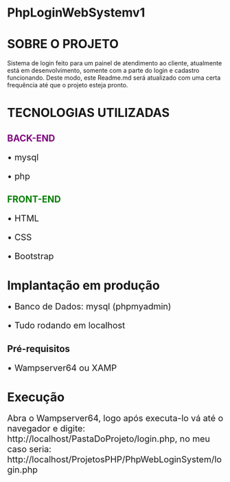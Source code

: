# PhpLoginWebSystemv1
<h1>SOBRE O PROJETO</h1>

Sistema de login feito para um painel de atendimento ao cliente, atualmente está em desenvolvimento, somente com a parte do login e cadastro funcionando. 
Deste modo, este Readme.md será atualizado com uma certa frequência até que o projeto esteja pronto.

<h1>TECNOLOGIAS UTILIZADAS </h1>

<h2 style="color: purple">BACK-END</h1>
<p style="font-size: 20px">• mysql</p>
<p style="font-size: 20px">• php</p>

<h2 style="color: green">FRONT-END</h1>
<p style="font-size: 20px">• HTML</p>
<p style="font-size: 20px">• CSS </p>
<p style="font-size: 20px">• Bootstrap</p>

<h1>Implantação em produção</h1>
<p style="font-size: 20px">• Banco de Dados: mysql (phpmyadmin)</p>
<p style="font-size: 20px">• Tudo rodando em localhost</p>


<h2>Pré-requisitos</h2>
<p style="font-size: 20px">• Wampserver64 ou XAMP</p>

<h1>Execução</h1>
<p style="font-size: 20px">Abra o Wampserver64, logo após executa-lo vá até o navegador e digite:  http://localhost/PastaDoProjeto/login.php, no meu caso seria: 
http://localhost/ProjetosPHP/PhpWebLoginSystem/login.php</p>

